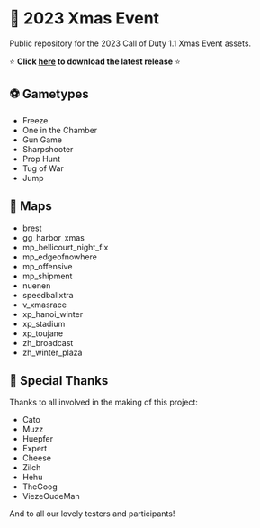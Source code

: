 # :santa: 2023 Xmas Event 

Public repository for the 2023 Call of Duty 1.1 Xmas Event assets.

:star: **Click [here](https://github.com/CoD1xmas/2023-Xmas-Event/releases) to download the latest release** :star:

## :soccer: Gametypes
- Freeze
- One in the Chamber
- Gun Game
- Sharpshooter
- Prop Hunt
- Tug of War
- Jump

## :christmas_tree: Maps
- brest
- gg_harbor_xmas
- mp_bellicourt_night_fix
- mp_edgeofnowhere
- mp_offensive
- mp_shipment
- nuenen
- speedballxtra
- v_xmasrace
- xp_hanoi_winter
- xp_stadium
- xp_toujane
- zh_broadcast
- zh_winter_plaza

## :pray: Special Thanks

Thanks to all involved in the making of this project:

- Cato
- Muzz
- Huepfer
- Expert
- Cheese
- Zilch
- Hehu
- TheGoog
- ViezeOudeMan

And to all our lovely testers and participants!